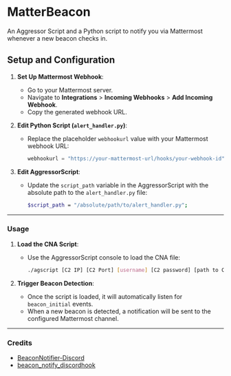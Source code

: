 # MatterBeacon

An Aggressor Script and a Python script to notify you via Mattermost whenever a new beacon checks in.

## **Setup and Configuration**

1. **Set Up Mattermost Webhook**:
   - Go to your Mattermost server.
   - Navigate to **Integrations** > **Incoming Webhooks** > **Add Incoming Webhook**.
   - Copy the generated webhook URL.

2. **Edit Python Script (`alert_handler.py`)**:
   - Replace the placeholder `webhookurl` value with your Mattermost webhook URL:
     ```python
     webhookurl = "https://your-mattermost-url/hooks/your-webhook-id"
     ```

3. **Edit AggressorScript**:
   - Update the `script_path` variable in the AggressorScript with the absolute path to the `alert_handler.py` file:
     ```bash
     $script_path = "/absolute/path/to/alert_handler.py";
     ```

---

### **Usage**

1. **Load the CNA Script**:
   - Use the AggressorScript console to load the CNA file:
     ```bash
     ./agscript [C2 IP] [C2 Port] [username] [C2 password] [path to CNA file]
     ```

2. **Trigger Beacon Detection**:
   - Once the script is loaded, it will automatically listen for `beacon_initial` events.
   - When a new beacon is detected, a notification will be sent to the configured Mattermost channel.

---

### **Credits**
- [BeaconNotifier-Discord](https://github.com/ScriptIdiot/BeaconNotifier-Discord)
- [beacon_notify_discordhook](https://github.com/CodeXTF2/beacon_notify_discordhook)